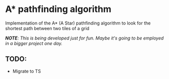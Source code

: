 # A* pathfinding algorithm

Implementation of the A* (A Star) pathfinding algorithm to look for the shortest path between two tiles of a grid

***NOTE**: This is being developed just for fun. Maybe it's going to be employed in a bigger project one day.*


## TODO:
- Migrate to TS
